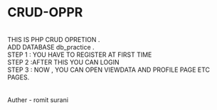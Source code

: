# CRUD-OPPR
<br>
THIS IS PHP CRUD OPRETION . 
<br>
ADD DATABASE db_practice .
<br>
STEP 1 : YOU HAVE TO REGISTER AT FIRST TIME
<br>
STEP 2 :AFTER THIS YOU CAN LOGIN 
<br>
STEP 3 : NOW , YOU CAN OPEN VIEWDATA AND PROFILE PAGE ETC PAGES.
<br>
<br>

<br>
Auther - romit surani
<br>


